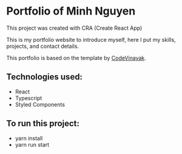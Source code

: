 # Portfolio of Minh Nguyen

This project was created with CRA (Create React App)

This is my portfolio website to introduce myself, here I put my skills, projects, and contact details.

This portfolio is based on the template by [CodeVinayak](https://github.com/CodeVinayak/Portfolio-v2).

## Technologies used:

- React
- Typescript
- Styled Components

## To run this project:

- yarn install
- yarn run start
